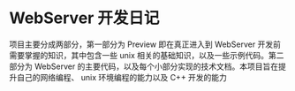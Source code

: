 # WebServer 开发日记

项目主要分成两部分，第一部分为 Preview 即在真正进入到 WebServer 开发前需要掌握的知识，其中包含一些 unix 相关的基础知识，以及一些示例代码。第二部分为 WebServer 的主要代码，以及每个小部分实现的技术文档。本项目旨在提升自己的网络编程、 unix 环境编程的能力以及 C++ 开发的能力